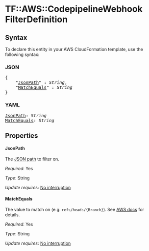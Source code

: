 # TF::AWS::CodepipelineWebhook FilterDefinition

## Syntax

To declare this entity in your AWS CloudFormation template, use the following syntax:

### JSON

<pre>
{
    "<a href="#jsonpath" title="JsonPath">JsonPath</a>" : <i>String</i>,
    "<a href="#matchequals" title="MatchEquals">MatchEquals</a>" : <i>String</i>
}
</pre>

### YAML

<pre>
<a href="#jsonpath" title="JsonPath">JsonPath</a>: <i>String</i>
<a href="#matchequals" title="MatchEquals">MatchEquals</a>: <i>String</i>
</pre>

## Properties

#### JsonPath

The [JSON path](https://github.com/json-path/JsonPath) to filter on.

_Required_: Yes

_Type_: String

_Update requires_: [No interruption](https://docs.aws.amazon.com/AWSCloudFormation/latest/UserGuide/using-cfn-updating-stacks-update-behaviors.html#update-no-interrupt)

#### MatchEquals

The value to match on (e.g. `refs/heads/{Branch}`). See [AWS docs](https://docs.aws.amazon.com/codepipeline/latest/APIReference/API_WebhookFilterRule.html) for details.

_Required_: Yes

_Type_: String

_Update requires_: [No interruption](https://docs.aws.amazon.com/AWSCloudFormation/latest/UserGuide/using-cfn-updating-stacks-update-behaviors.html#update-no-interrupt)


